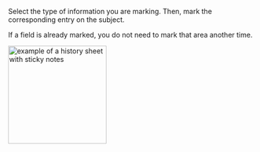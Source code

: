 Select the type of information you are marking. Then, mark the corresponding entry on the subject.

If a field is already marked, you do not need to mark that area another time.

<img src="https://s3.amazonaws.com/anzac-project/R7821550/FL18717394" style="width: 200px;" alt="example of a history sheet with sticky notes">